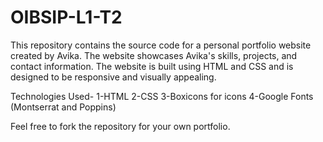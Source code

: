 # OIBSIP-L1-T2
This repository contains the source code for a personal portfolio website created by Avika. The website showcases Avika's skills, projects, and contact information. The website is built using HTML and CSS and is designed to be responsive and visually appealing.

Technologies Used-
1-HTML
2-CSS
3-Boxicons for icons
4-Google Fonts (Montserrat and Poppins)

Feel free to fork the repository for your own portfolio.
